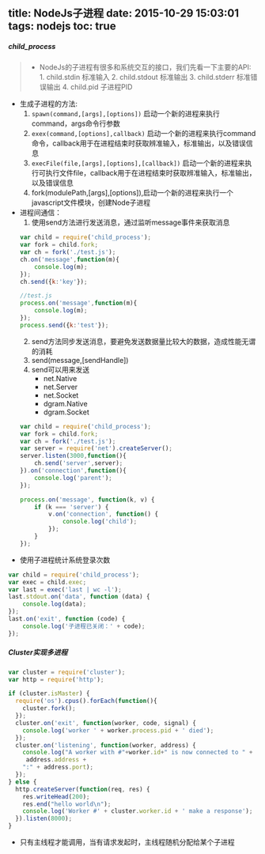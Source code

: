 title: NodeJs子进程
date: 2015-10-29 15:03:01
tags: nodejs
toc: true
---
##### child_process
>* NodeJs的子进程有很多和系统交互的接口，我们先看一下主要的API:
	1. child.stdin 标准输入
	2. child.stdout 标准输出
	3. child.stderr 标准错误输出
	4. child.pid 子进程PID<!--more-->
* 生成子进程的方法:
	1. `spawn(command,[args],[options])` 启动一个新的进程来执行command，args命令行参数
	2. `exex(command,[options],callback)` 启动一个新的进程来执行command命令，callback用于在进程结束时获取辨准输入，标准输出，以及错误信息
	3. `execFile(file,[args],[options],[callback])` 启动一个新的进程来执行可执行文件file，callback用于在进程结束时获取辨准输入，标准输出，以及错误信息
	4. fork(modulePath,[args],[options]),启动一个新的进程来执行一个javascript文件模块，创建Node子进程
* 进程间通信：
	1. 使用send方法进行发送消息，通过监听message事件来获取消息
	```javascript
	var child = require('child_process');
	var fork = child.fork;
	var ch = fork('./test.js');
	ch.on('message',function(m){
		console.log(m);
	});
	ch.send({k:'key'});
	```
	```javascript
	//test.js
	process.on('message',function(m){
		console.log(m);
	});
	process.send({k:'test'});
	```
	2. send方法同步发送消息，要避免发送数据量比较大的数据，造成性能无谓的消耗
	3. send(message,[sendHandle])
	4. send可以用来发送
		* net.Native
		* net.Server
		* net.Socket
		* dgram.Native
		* dgram.Socket
	```javascript
	var child = require('child_process');
	var fork = child.fork;
	var ch = fork('./test.js');
	var server = require('net').createServer();
	server.listen(3000,function(){
		ch.send('server',server);
	}).on('connection',function(){
		console.log('parent');
	});
	```
	```javascript
	process.on('message', function(k, v) {
	    if (k === 'server') {
	        v.on('connection', function() {
	            console.log('child');
	        });
	    }
	});
	```
* 使用子进程统计系统登录次数
```javascript
var child = require('child_process');
var exec = child.exec;
var last = exec('last | wc -l');
last.stdout.on('data', function (data) { 
	console.log(data); 
}); 
last.on('exit', function (code) { 
	console.log('子进程已关闭：' + code); 
});
```

##### Cluster实现多进程
```javascript
var cluster = require('cluster');
var http = require('http');

if (cluster.isMaster) {
  require('os').cpus().forEach(function(){
    cluster.fork();
  });
  cluster.on('exit', function(worker, code, signal) {
    console.log('worker ' + worker.process.pid + ' died');
  });
  cluster.on('listening', function(worker, address) {  
    console.log("A worker with #"+worker.id+" is now connected to " +
     address.address +
    ":" + address.port);  
  }); 
} else {
  http.createServer(function(req, res) {
    res.writeHead(200);
    res.end("hello world\n");
    console.log('Worker #' + cluster.worker.id + ' make a response');
  }).listen(8000);
}
```
* 只有主线程才能调用，当有请求发起时，主线程随机分配给某个子进程